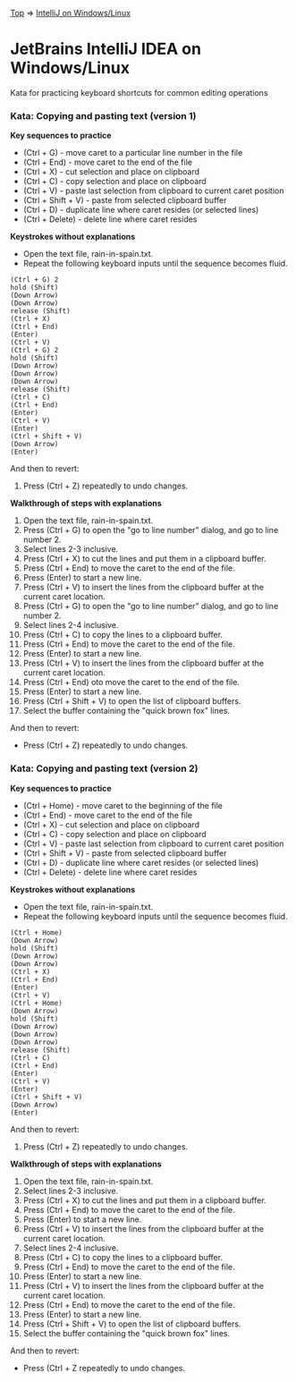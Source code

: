 [Top](README.md) => [IntelliJ on Windows/Linux](ij-win-lin.md)

# JetBrains IntelliJ IDEA on Windows/Linux

Kata for practicing keyboard shortcuts for common editing operations

### Kata: Copying and pasting text (version 1)

**Key sequences to practice**

- (Ctrl + G) - move caret to a particular line number in the file
- (Ctrl + End)  - move caret to the end of the file
- (Ctrl + X) - cut selection and place on clipboard
- (Ctrl + C) - copy selection and place on clipboard
- (Ctrl + V) - paste last selection from clipboard to current caret position
- (Ctrl + Shift + V) - paste from selected clipboard buffer
- (Ctrl + D) - duplicate line where caret resides (or selected lines)
- (Ctrl + Delete) - delete line where caret resides

**Keystrokes without explanations**

- Open the text file, rain-in-spain.txt.
- Repeat the following keyboard inputs until the sequence becomes fluid.
```
(Ctrl + G) 2
hold (Shift)
(Down Arrow)
(Down Arrow)
release (Shift)
(Ctrl + X)
(Ctrl + End)
(Enter)
(Ctrl + V)
(Ctrl + G) 2
hold (Shift)
(Down Arrow)
(Down Arrow)
(Down Arrow)
release (Shift)
(Ctrl + C)
(Ctrl + End)
(Enter)
(Ctrl + V)
(Enter)
(Ctrl + Shift + V)
(Down Arrow)
(Enter)
```

And then to revert:

1. Press (Ctrl + Z) repeatedly to undo changes.

**Walkthrough of steps with explanations**

1. Open the text file, rain-in-spain.txt.
1. Press (Ctrl + G) to open the "go to line number" dialog, and go to line number 2.
1. Select lines 2-3 inclusive.
1. Press (Ctrl + X) to cut the lines and put them in a clipboard buffer.
1. Press (Ctrl + End) to move the caret to the end of the file.
1. Press (Enter) to start a new line.
1. Press (Ctrl + V) to insert the lines from the clipboard buffer at the current caret location.
1. Press (Ctrl + G) to open the "go to line number" dialog, and go to line number 2.
1. Select lines 2-4 inclusive.
1. Press (Ctrl + C) to copy the lines to a clipboard buffer.
1. Press (Ctrl + End) to move the caret to the end of the file.
1. Press (Enter) to start a new line.
1. Press (Ctrl + V) to insert the lines from the clipboard buffer at the current caret location.
1. Press (Ctrl + End) oto move the caret to the end of the file.
1. Press (Enter) to start a new line.
1. Press (Ctrl + Shift + V) to open the list of clipboard buffers.
1. Select the buffer containing the "quick brown fox" lines.

And then to revert:

- Press (Ctrl + Z) repeatedly to undo changes.


### Kata: Copying and pasting text (version 2)

**Key sequences to practice**

- (Ctrl + Home)  - move caret to the beginning of the file
- (Ctrl + End) - move caret to the end of the file
- (Ctrl + X) - cut selection and place on clipboard
- (Ctrl + C) - copy selection and place on clipboard
- (Ctrl + V) - paste last selection from clipboard to current caret position
- (Ctrl + Shift + V) - paste from selected clipboard buffer
- (Ctrl + D) - duplicate line where caret resides (or selected lines)
- (Ctrl + Delete) - delete line where caret resides

**Keystrokes without explanations**

- Open the text file, rain-in-spain.txt.
- Repeat the following keyboard inputs until the sequence becomes fluid.
```
(Ctrl + Home)
(Down Arrow)
hold (Shift)
(Down Arrow)
(Down Arrow)
(Ctrl + X)
(Ctrl + End)
(Enter)
(Ctrl + V)
(Ctrl + Home)
(Down Arrow)
hold (Shift)
(Down Arrow)
(Down Arrow)
(Down Arrow)
release (Shift)
(Ctrl + C)
(Ctrl + End)
(Enter)
(Ctrl + V)
(Enter)
(Ctrl + Shift + V)
(Down Arrow)
(Enter)
```

And then to revert:

1. Press (Ctrl + Z) repeatedly to undo changes.

**Walkthrough of steps with explanations**

1. Open the text file, rain-in-spain.txt.
1. Select lines 2-3 inclusive.
1. Press (Ctrl + X) to cut the lines and put them in a clipboard buffer.
1. Press (Ctrl + End) to move the caret to the end of the file.
1. Press (Enter) to start a new line.
1. Press (Ctrl + V) to insert the lines from the clipboard buffer at the current caret location.
1. Select lines 2-4 inclusive.
1. Press (Ctrl + C) to copy the lines to a clipboard buffer.
1. Press (Ctrl + End)  to move the caret to the end of the file.
1. Press (Enter) to start a new line.
1. Press (Ctrl + V) to insert the lines from the clipboard buffer at the current caret location.
1. Press (Ctrl + End) to move the caret to the end of the file.
1. Press (Enter) to start a new line.
1. Press (Ctrl + Shift + V) to open the list of clipboard buffers.
1. Select the buffer containing the "quick brown fox" lines.

And then to revert:

- Press (Ctrl + Z repeatedly to undo changes.



